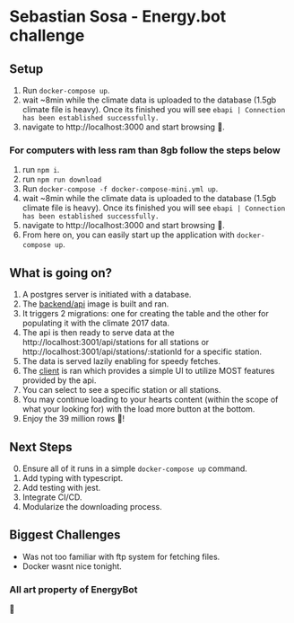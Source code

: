 # Sebastian Sosa - Energy.bot challenge

## Setup

1. Run `docker-compose up`.
2. wait ~8min while the climate data is uploaded to the database (1.5gb climate file is heavy). Once its finished you will see `ebapi | Connection has been established successfully.`
3. navigate to http://localhost:3000 and start browsing 🥳.

### For computers with less ram than 8gb follow the steps below

1. run `npm i`.
2. run `npm run download`
3. Run `docker-compose -f docker-compose-mini.yml up`.
4. wait ~8min while the climate data is uploaded to the database (1.5gb climate file is heavy). Once its finished you will see `ebapi | Connection has been established successfully.`
5. navigate to http://localhost:3000 and start browsing 🥳.
6. From here on, you can easily start up the application with `docker-compose up`.

## What is going on?

1. A postgres server is initiated with a database.
2. The [backend/api](energybot) image is built and ran.
3. It triggers 2 migrations: one for creating the table and the other for populating it with the climate 2017 data.
4. The api is then ready to serve data at the http://localhost:3001/api/stations for all stations or http://localhost:3001/api/stations/:stationId for a specific station.
5. The data is served lazily enabling for speedy fetches.
6. The [client](dbclient) is ran which provides a simple UI to utilize MOST features provided by the api.
7. You can select to see a specific station or all stations.
8. You may continue loading to your hearts content (within the scope of what your looking for) with the load more button at the bottom.
9. Enjoy the 39 million rows 🤖!

## Next Steps

0. Ensure all of it runs in a simple `docker-compose up` command.
1. Add typing with typescript.
2. Add testing with jest.
3. Integrate CI/CD.
4. Modularize the downloading process.

## Biggest Challenges

- Was not too familiar with ftp system for fetching files.
- Docker wasnt nice tonight.

### All art property of EnergyBot

😬

